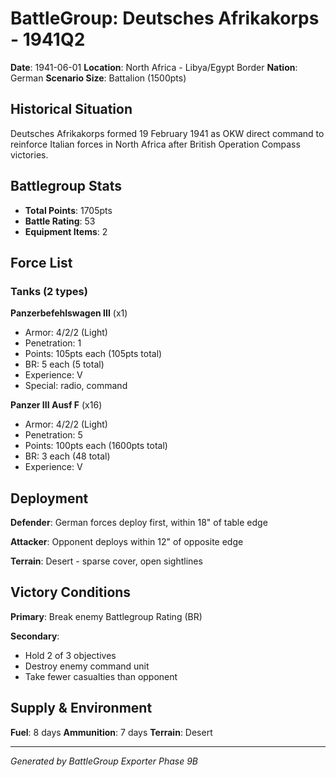 # BattleGroup: Deutsches Afrikakorps - 1941Q2

**Date**: 1941-06-01
**Location**: North Africa - Libya/Egypt Border
**Nation**: German
**Scenario Size**: Battalion (1500pts)

## Historical Situation

Deutsches Afrikakorps formed 19 February 1941 as OKW direct command to reinforce Italian forces in North Africa after British Operation Compass victories.

## Battlegroup Stats

- **Total Points**: 1705pts
- **Battle Rating**: 53
- **Equipment Items**: 2

## Force List

### Tanks (2 types)

**Panzerbefehlswagen III** (x1)
- Armor: 4/2/2 (Light)
- Penetration: 1
- Points: 105pts each (105pts total)
- BR: 5 each (5 total)
- Experience: V
- Special: radio, command

**Panzer III Ausf F** (x16)
- Armor: 4/2/2 (Light)
- Penetration: 5
- Points: 100pts each (1600pts total)
- BR: 3 each (48 total)
- Experience: V


## Deployment

**Defender**: German forces deploy first, within 18" of table edge

**Attacker**: Opponent deploys within 12" of opposite edge

**Terrain**: Desert - sparse cover, open sightlines

## Victory Conditions

**Primary**: Break enemy Battlegroup Rating (BR)

**Secondary**:
- Hold 2 of 3 objectives
- Destroy enemy command unit
- Take fewer casualties than opponent

## Supply & Environment

**Fuel**: 8 days
**Ammunition**: 7 days
**Terrain**: Desert

---

*Generated by BattleGroup Exporter Phase 9B*
